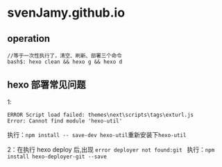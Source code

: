 # svenJamy.github.io


## operation

```
//等于一次性执行了，清空、刷新、部署三个命令
bash$: hexo clean && hexo g && hexo d
```

## hexo 部署常见问题
1:
```
ERROR Script load failed: themes\next\scripts\tags\exturl.js
Error: Cannot find module 'hexo-util'
```
执行：`npm install -- save-dev hexo-util`重新安装下`hexo-util`

2：在执行 hexo deploy 后,出现 `error deployer not found:git `
执行：`npm install hexo-deployer-git --save`
